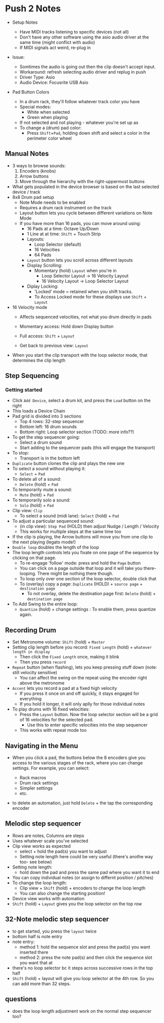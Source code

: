 Push 2 Notes
=====================

- Setup Notes
  - Have MIDI tracks listening to specific devices (not all)
  - Don't have any other software using the asio audio driver at the same time (might conflict with audio)
  - If MIDI signals act weird, re-plug in

- Issue: 
  - Somtimes the audio is going out then the clip doesn't accept input.
  - Workaround: refresh selecting audio driver and replug in push
  - Driver Type: Asio
  - Audio Device: Focusrite USB Asio

- Pad Button Colors
  - In a drum rack, they'll follow whatever track color you have
  - Special modes:
    - White when selected
    - Green when playing
  - If not selected and not playing - whatever you're set up as
  - To change a (drum) pad color:    
    - Press `Shift`+`Pad`, holding down shift and select a color in the perimeter color wheel

## Manual Notes
- 3 ways to browse sounds:
  1. Encoders (knobs)
  2. Arrow buttons
  3. Move through the hierarchy with the right-uppermost buttons
- What gets populated in the device browser is based on the last selected device / track
- 8x8 Drum pad setup
  - Note Mode needs to be enabled 
  - Requires a drum rack instrument on the track
  - Layout button lets you cycle between different variations on Note Mode
  - If you have more than 16 pads, you can move around using:
    - 16 Pads at a time: Octave Up/Down
    - 1 Line at at time: `Shift` + Touch Strip
    - Layouts:
      - Loop Selector (default)
      - 16 Velocities
      - 64 Pads
    - `Layout` button lets you scroll across different layouts
    - Display Scrolling:
      - Momentary (hold) `Layout` when you're in 
        - Loop Selector Layout -> 16 Velocity Layout
        - 16 Velocity Layout -> Loop Selector Layout
    - Diplay Locking:
      - 'Locked' mode = retained when you shift tracks.
      - To Access Locked mode for these displays use `Shift` + `Layout`
- 16 Velocity mode
  - Affects sequenced velocities, not what you drum directly in pads

  - Momentary access: Hold down Display button
  - Full access: `Shift` + `Layout`
  - Get back to previous view: `Layout`
- When you start the clip transport with the loop selector mode, that determines the clip length


## Step Sequencing

### Getting started
- Click `Add Device`, select a drum kit, and press the `Load` button on the right
- This loads a Device Chain
- Pad grid is divided into 3 sections
  - Top 4 rows: 32-step sequencer
  - Bottom left: 16 drum sounds
  - Bottom right: Loop selector section (TODO: more info??)
- To get the step sequencer going:
  - Select a drum sound
  - Start adding to the sequencer pads (this will engage the transport)
- To stop:
  - Transport is in the bottom left
- `Duplicate` button clones the clip and plays the new one
- To select a sound without playing it:
  - `Select` + `Pad`
- To delete all of a sound:
  - `Delete` (hold) + `Pad`
- To temporarily mute a sound:
  - `Mute` (hold) + `Pad`
- To temporarily solo a sound:
  - `Solo` (hold) + `Pad`
- Clip view: `Clip`
  - To select a sound (midi lane): `Select` (hold) + `Pad`
- To adjust a particular sequenced sound:
  - (in clip view): `Step Pad` (HOLD) then adjust Nudge / Length / Velocity
  - This works for multiple steps at the same time too
- If the clip is playing, the Arrow buttons will move you from one clip to the next playing (legato mode!)
- `Double loop` doubles the length of the loop
- The loop length controls lets you fixate on one page of the sequence by clicking on that page.
  - To re-engage 'follow' mode: press and hold the `Page` button 
  - You can click on a page outside that loop and it will take you there- looping.  There might be nothing there though.
  - To loop only over one section of the loop selector, double click that 
  - To (overlay) copy a page: `Duplicate` (HOLD) + `source page` + `destination page`
    - To not overlay, delete the destination page first: `Delete` (hold) + `destination page`
- To Add Swing to the entire loop: 
  - `Quantize` (hold) + change settings : To enable them, press quantize again.

## Recording Drum 
- Set Metronome volume: `Shift` (hold) + `Master`
- Setting clip length before you record: `Fixed Length` (hold) + `whatever length in display`
  - Then click the `Fixed Length` once, making it blink
  - Then you press `record`
- `Repeat` button (when flashing), lets you keep pressing stuff down (note: still velocity sensitive)
  - You can affect the swing on the repeat using the encoder right above the metronome
- `Accent` lets you record a pad at a fixed high velocity
  - If you press it once on and off quickly, it stays engaged for everything
  - If you hold it longer, it will only aplly for those individual notes
- To play drums with 16 fixed velocities:
  - Press the `Layout` button.  Now the loop selector section will be a grid of 16 velocities for the selected pad.  
    - Use this to enter specific velocities into the step sequencer
  - This works with repeat mode too
  

## Navigating in the Menu
- When you click a pad, the buttons below the 8 encoders give you access to the various stages of the rack, where you can change settings.  For example, you can select:
  - Rack macros
  - Drum rack settings
  - Simpler settings
  - etc.

- to delete an automation, just hold `Delete` + the tap the corresponding encoder

## Melodic step sequencer
- Rows are notes, Columns are steps
- Uses whatever scale you've selected
- Clip view works as expected
  - select + hold the pad(s) you want to adjust
  - Setting note length here could be very useful (there's anothe way too- see below)
- Setting note length:
  - hold down the pad and press the same pad where you want it to end
- You can copy individual notes (or assign to differnt position / pitches)
- To change the loop length:
  - Clip view + `Shift` (hold) + encoders to change the loop length
  - You can also change the starting position!
- Device view works with automation
- `Shift` (hold) + `Layout` gives you the loop selector on the top row

## 32-Note melodic step sequencer
- to get started, you press the `layout` twice
- bottom half is note entry
- note entry:
  - method 1: hold the sequence slot and press the pad(s) you want inserted there
  - method 2: press the note pad(s) and then click the sequence slot you want that at
- there's no loop selector bc it steps across successive rows in the top half
- `Shift` (hold) + layout will give you loop selector  at the 4th row.  So you can add more than 32 steps.


## questions
- does the loop length adjustment work on the normal step sequencer too?


  